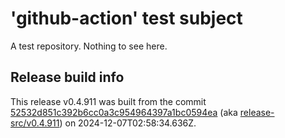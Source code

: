 # 'github-action' test subject

A test repository. Nothing to see here.


## Release build info

This release v0.4.911 was built from the commit [52532d851c392b6cc0a3c954964397a1bc0594ea](https://github.com/kattecon/gh-release-test-ga/tree/52532d851c392b6cc0a3c954964397a1bc0594ea) (aka [release-src/v0.4.911](https://github.com/kattecon/gh-release-test-ga/tree/release-src/v0.4.911)) on 2024-12-07T02:58:34.636Z.
        